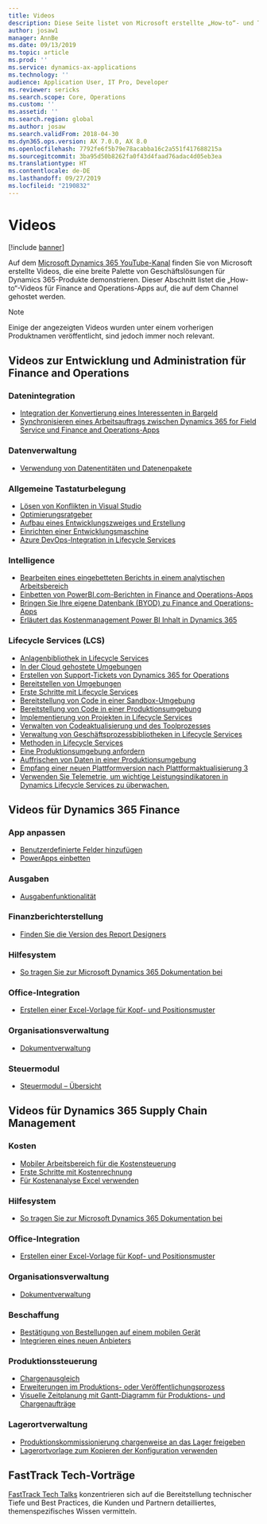 ```yaml
---
title: Videos
description: Diese Seite listet von Microsoft erstellte „How-to“- und Tech-Talk-Videos zu Finance and Operations-Apps auf, die auf YouTube und anderen Websites verfügbar sind.
author: josaw1
manager: AnnBe
ms.date: 09/13/2019
ms.topic: article
ms.prod: ''
ms.service: dynamics-ax-applications
ms.technology: ''
audience: Application User, IT Pro, Developer
ms.reviewer: sericks
ms.search.scope: Core, Operations
ms.custom: ''
ms.assetid: ''
ms.search.region: global
ms.author: josaw
ms.search.validFrom: 2018-04-30
ms.dyn365.ops.version: AX 7.0.0, AX 8.0
ms.openlocfilehash: 7792fe6f5b79e78acabba16c2a551f417688215a
ms.sourcegitcommit: 3ba95d50b8262fa0f43d4faad76adac4d05eb3ea
ms.translationtype: HT
ms.contentlocale: de-DE
ms.lasthandoff: 09/27/2019
ms.locfileid: "2190832"
---
```

# <a name="videos"></a>Videos 

[!include [banner](../includes/banner.md)]

Auf dem [Microsoft Dynamics 365 YouTube-Kanal](https://www.youtube.com/channel/UCJGCg4rB3QSs8y_1FquelBQ) finden Sie von Microsoft erstellte Videos, die eine breite Palette von Geschäftslösungen für Dynamics 365-Produkte demonstrieren. Dieser Abschnitt listet die „How-to“-Videos für Finance and Operations-Apps auf, die auf dem Channel gehostet werden.

> [!Note]
> Einige der angezeigten Videos wurden unter einem vorherigen Produktnamen veröffentlicht, sind jedoch immer noch relevant.

## <a name="videos-for-finance-and-operations-development-and-administration"></a>Videos zur Entwicklung und Administration für Finance and Operations

### <a name="data-integration"></a>Datenintegration

- [Integration der Konvertierung eines Interessenten in Bargeld](https://youtu.be/AVV9x5x-XCg)
- [Synchronisieren eines Arbeitsauftrags zwischen Dynamics 365 for Field Service und Finance and Operations-Apps](https://www.youtube.com/watch?v=46ylO7raZAo&feature=youtu.be)

### <a name="data-management"></a>Datenverwaltung

- [Verwendung von Datenentitäten und Datenenpakete](https://www.youtube.com/watch?v=UCyzbA41j8g&feature=youtu.be)

### <a name="development"></a>Allgemeine Tastaturbelegung

- [Lösen von Konflikten in Visual Studio](https://youtu.be/4rxO0zUN2zU)
- [Optimierungsratgeber](https://www.youtube.com/watch?v=MRsAzgFCUSQ&t=4s)
- [Aufbau eines Entwicklungszweiges und Erstellung](https://www.youtube.com/watch?v=qXLd-NMx9OY)
- [Einrichten einer Entwicklungsmaschine](https://www.youtube.com/watch?v=cqp9MetfiyM)
- [Azure DevOps-Integration in Lifecycle Services](https://www.youtube.com/watch?v=0QyyyUp1zHQ&t=1s)

### <a name="intelligence"></a>Intelligence

- [Bearbeiten eines eingebetteten Berichts in einem analytischen Arbeitsbereich](https://youtu.be/_8WlwmSggcQ)
- [Einbetten von PowerBI.com-Berichten in Finance and Operations-Apps](https://youtu.be/gGWuNJDoi-M)
- [Bringen Sie Ihre eigene Datenbank (BYOD) zu Finance and Operations-Apps](https://www.youtube.com/watch?v=-MaxtBJu2_o&feature=youtu.be)
- [Erläutert das Kostenmanagement Power BI Inhalt in Dynamics 365](https://www.youtube.com/watch?v=5jWHnM_C7WM&feature=youtu.be)

### <a name="lifecycle-services-lcs"></a>Lifecycle Services (LCS)

- [Anlagenbibliothek in Lifecycle Services](https://www.youtube.com/watch?v=z-2xMRa1nOs)
- [In der Cloud gehostete Umgebungen](https://www.youtube.com/watch?v=igjVt1lbyLQ&t=17s)
- [Erstellen von Support-Tickets von Dynamics 365 for Operations](https://www.youtube.com/watch?v=avENUYBTBlA&t=2s)
- [Bereitstellen von Umgebungen](https://www.youtube.com/watch?v=FUROjGuhQEA&t=68s)
- [Erste Schritte mit Lifecycle Services](https://www.youtube.com/watch?v=qLBjKAPaqN4&t=24s)
- [Bereitstellung von Code in einer Sandbox-Umgebung](https://www.youtube.com/watch?v=5azLeOO078k)
- [Bereitstellung von Code in einer Produktionsumgebung](https://www.youtube.com/watch?v=ogXo-saZkmE&t=2s)
- [Implementierung von Projekten in Lifecycle Services](https://www.youtube.com/watch?v=V1vVOgcTuw4&t=18s)
- [Verwalten von Codeaktualisierung und des Toolprozesses](https://www.youtube.com/watch?v=M-AtR6ocYM8&feature=youtu.be)
- [Verwaltung von Geschäftsprozessbibliotheken in Lifecycle Services](https://www.youtube.com/watch?v=S5msxj-2-x0)
- [Methoden in Lifecycle Services](https://www.youtube.com/watch?v=YRMJ15DvgZ8)
- [Eine Produktionsumgebung anfordern](https://www.youtube.com/watch?v=5j1GapLr3MY&feature=youtu.be)
- [Auffrischen von Daten in einer Produktionsumgebung](https://www.youtube.com/watch?v=VCd5SgkYPTw)
- [Empfang einer neuen Plattformversion nach Plattformaktualisierung 3](https://www.youtube.com/watch?v=nkiKP2Au6OQ&feature=youtu.be)
- [Verwenden Sie Telemetrie, um wichtige Leistungsindikatoren in Dynamics Lifecycle Services zu überwachen.](https://www.youtube.com/watch?v=18u6SC8GeFY&feature=youtu.be)


## <a name="videos-for-dynamics-365-finance"></a>Videos für Dynamics 365 Finance

### <a name="customize-the-app"></a>App anpassen
- [Benutzerdefinierte Felder hinzufügen](https://www.youtube.com/watch?v=gWSGZI9Vtnc)
- [PowerApps einbetten](https://www.youtube.com/watch?v=x3qyA1bH-NY)

### <a name="expenses"></a>Ausgaben
- [Ausgabenfunktionalität](https://youtu.be/Ocy-MsTvEE0)

### <a name="financial-reporting"></a>Finanzberichterstellung
- [Finden Sie die Version des Report Designers](https://www.youtube.com/embed/icfA5Q3kp4w)

### <a name="help-system"></a>Hilfesystem

- [So tragen Sie zur Microsoft Dynamics 365 Dokumentation bei](https://youtu.be/m5djioozRbg)

### <a name="office-integration"></a>Office-Integration

- [Erstellen einer Excel-Vorlage für Kopf- und Positionsmuster](https://www.youtube.com/watch?v=RTicLb-6dbI&feature=youtu.be)

### <a name="organization-administration"></a>Organisationsverwaltung

- [Dokumentverwaltung](https://www.youtube.com/watch?v=p4rl1CkiLN4&feature=youtu.be)

### <a name="tax-engine"></a>Steuermodul

- [Steuermodul – Übersicht](https://www.youtube.com/watch?v=jAFpEBOtNWI&feature=youtu.be)


## <a name="videos-for-dynamics-365-supply-chain-management"></a>Videos für Dynamics 365 Supply Chain Management

### <a name="costs"></a>Kosten
- [Mobiler Arbeitsbereich für die Kostensteuerung](https://youtu.be/imsuTg8rUVk)
- [Erste Schritte mit Kostenrechnung](https://youtu.be/1pUDtJQZ8FU)
- [Für Kostenanalyse Excel verwenden](https://youtu.be/-HKHYdClvx8)

### <a name="help-system"></a>Hilfesystem

- [So tragen Sie zur Microsoft Dynamics 365 Dokumentation bei](https://youtu.be/m5djioozRbg)

### <a name="office-integration"></a>Office-Integration

- [Erstellen einer Excel-Vorlage für Kopf- und Positionsmuster](https://www.youtube.com/watch?v=RTicLb-6dbI&feature=youtu.be)

### <a name="organization-administration"></a>Organisationsverwaltung

- [Dokumentverwaltung](https://www.youtube.com/watch?v=p4rl1CkiLN4&feature=youtu.be)

### <a name="procurement-and-sourcing"></a>Beschaffung

- [Bestätigung von Bestellungen auf einem mobilen Gerät](https://youtu.be/gZ-gOlJe7H8)
- [Integrieren eines neuen Anbieters](https://www.youtube.com/watch?v=0KUc3AGaTKk&feature=youtu.be)

### <a name="production-control"></a>Produktionssteuerung

- [Chargenausgleich](https://www.youtube.com/watch?v=4SNLWsU9KyI&feature=youtu.be)
- [Erweiterungen im Produktions- oder Veröffentlichungsprozess](https://www.youtube.com/watch?v=Rm3ojAz6Zu0&feature=youtu.be)
- [Visuelle Zeitplanung mit Gantt-Diagramm für Produktions- und Chargenaufträge](https://youtu.be/BtbuShkGj4I)


### <a name="warehouse-management"></a>Lagerortverwaltung

- [Produktionskommissionierung chargenweise an das Lager freigeben](https://youtu.be/8urAJn50dQ8)
- [Lagerortvorlage zum Kopieren der Konfiguration verwenden](https://www.youtube.com/watch?v=K2WIfFlqJYs&feature=youtu.be)

## <a name="fasttrack-tech-talks"></a>FastTrack Tech-Vorträge

[FastTrack Tech Talks](https://community.dynamics.com/365/b/techtalks?c=Finance%20and%20Operations) konzentrieren sich auf die Bereitstellung technischer Tiefe und Best Practices, die Kunden und Partnern detailliertes, themenspezifisches Wissen vermitteln.


